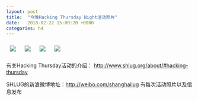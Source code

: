 ```yaml
---
layout: post
title:  "今晚Hacking Thursday Night活动照片"
date:   2018-02-22 15:00:20 +0000
categories: h4
---
```


[<img style='margin:10px;' src='/res2018/i222.h4/i222_1953_4500+08.1920p.jpg'>](/res2018/i222.h4/i222_1953_4500+08.JPG)
[<img style='margin:10px;' src='/res2018/i222.h4/i222_2008_4700+08.1920p.jpg'>](/res2018/i222.h4/i222_2008_4700+08.JPG)
[<img style='margin:10px;' src='/res2018/i222.h4/i222_2033_2200+08.1920p.jpg'>](/res2018/i222.h4/i222_2033_2200+08.JPG)
[<img style='margin:10px;' src='/res2018/i222.h4/i222_2053_2200+08.1920p.jpg'>](/res2018/i222.h4/i222_2053_2200+08.JPG)

有关Hacking Thursday活动的介绍：
http://www.shlug.org/about/#hacking-thursday

SHLUG的新浪微博地址：http://weibo.com/shanghailug 有每次活动照片以及信息发布


